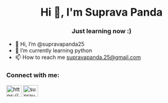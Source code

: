<h1 align="center">Hi 👋, I'm Suprava Panda</h1>
<h3 align="center">Just learning now :)</h3>


- 👋 Hi, I’m @supravapanda25
- 🌱 I’m currently learning python
- 📫 How to reach me supravapanda.25@gmail.com

<h3 align="left">Connect with me:</h3>
<p align="left">
<a href="https://www.linkedin.com/in/suprava-panda/" target="blank"><img align="center" src="https://raw.githubusercontent.com/rahuldkjain/github-profile-readme-generator/master/src/images/icons/Social/linked-in-alt.svg" alt="https://www.linkedin.com/in/suprava-panda/" height="30" width="40" /></a>
<a href="https://www.instagram.com/supravvvaa/" target="blank"><img align="center" src="https://raw.githubusercontent.com/rahuldkjain/github-profile-readme-generator/master/src/images/icons/Social/instagram.svg" alt="supravvvaa" height="30" width="40" /></a>
</p>
<!---
supravapanda25/supravapanda25 is a ✨ special ✨ repository because its `README.md` (this file) appears on your GitHub profile.
You can click the Preview link to take a look at your changes.
--->
